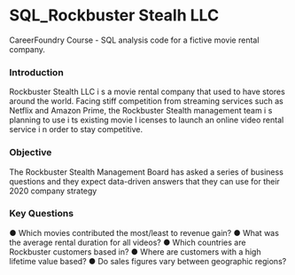# SQL_Rockbuster Stealh LLC
CareerFoundry Course - SQL analysis code for a fictive movie rental company.

### Introduction
Rockbuster Stealth LLC i s a movie rental company that used to have stores around the world. Facing stiff competition from streaming services such as Netflix and Amazon Prime, the Rockbuster Stealth management team i s planning to use i ts existing movie l icenses to launch an online video rental service i n order to stay competitive.

### Objective
The Rockbuster Stealth Management Board has asked a series of business questions and they expect data-driven answers that they can use for their 2020 company strategy

### Key Questions

● Which movies contributed the most/least to revenue gain?
● What was the average rental duration for all videos?
● Which countries are Rockbuster customers based in?
● Where are customers with a high lifetime value based?
● Do sales figures vary between geographic regions?
